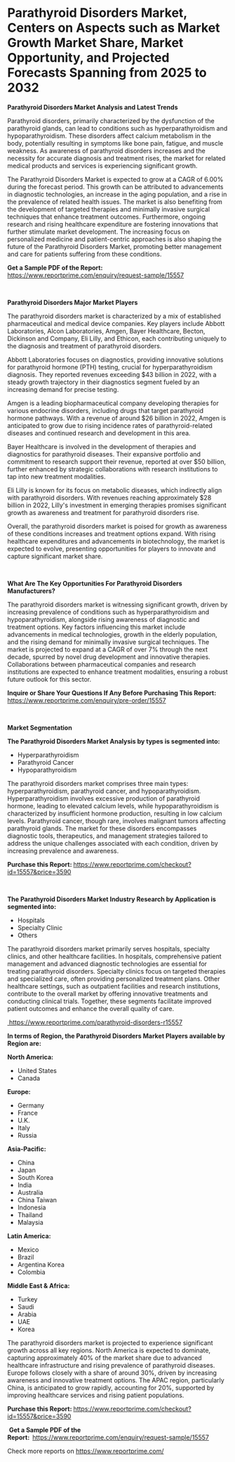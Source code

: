<p><h1>Parathyroid Disorders Market, Centers on Aspects such as Market Growth Market Share, Market Opportunity, and Projected Forecasts Spanning from 2025 to 2032</h1></p><p><strong>Parathyroid Disorders Market Analysis and Latest Trends</strong></p>
<p><p>Parathyroid disorders, primarily characterized by the dysfunction of the parathyroid glands, can lead to conditions such as hyperparathyroidism and hypoparathyroidism. These disorders affect calcium metabolism in the body, potentially resulting in symptoms like bone pain, fatigue, and muscle weakness. As awareness of parathyroid disorders increases and the necessity for accurate diagnosis and treatment rises, the market for related medical products and services is experiencing significant growth.</p><p>The Parathyroid Disorders Market is expected to grow at a CAGR of 6.00% during the forecast period. This growth can be attributed to advancements in diagnostic technologies, an increase in the aging population, and a rise in the prevalence of related health issues. The market is also benefiting from the development of targeted therapies and minimally invasive surgical techniques that enhance treatment outcomes. Furthermore, ongoing research and rising healthcare expenditure are fostering innovations that further stimulate market development. The increasing focus on personalized medicine and patient-centric approaches is also shaping the future of the Parathyroid Disorders Market, promoting better management and care for patients suffering from these conditions.</p></p>
<p><strong>Get a Sample PDF of the Report:&nbsp;</strong> <a href="https://www.reportprime.com/enquiry/request-sample/15557?utm_campaign=2316&utm_medium=2&utm_source=Github&utm_content=ia&utm_term=20032025&utm_id=parathyroid-disorders">https://www.reportprime.com/enquiry/request-sample/15557</a></p>
<p>&nbsp;</p>
<p><strong>Parathyroid Disorders Major Market Players</strong></p>
<p><p>The parathyroid disorders market is characterized by a mix of established pharmaceutical and medical device companies. Key players include Abbott Laboratories, Alcon Laboratories, Amgen, Bayer Healthcare, Becton, Dickinson and Company, Eli Lilly, and Ethicon, each contributing uniquely to the diagnosis and treatment of parathyroid disorders.</p><p>Abbott Laboratories focuses on diagnostics, providing innovative solutions for parathyroid hormone (PTH) testing, crucial for hyperparathyroidism diagnosis. They reported revenues exceeding $43 billion in 2022, with a steady growth trajectory in their diagnostics segment fueled by an increasing demand for precise testing.</p><p>Amgen is a leading biopharmaceutical company developing therapies for various endocrine disorders, including drugs that target parathyroid hormone pathways. With a revenue of around $26 billion in 2022, Amgen is anticipated to grow due to rising incidence rates of parathyroid-related diseases and continued research and development in this area.</p><p>Bayer Healthcare is involved in the development of therapies and diagnostics for parathyroid diseases. Their expansive portfolio and commitment to research support their revenue, reported at over $50 billion, further enhanced by strategic collaborations with research institutions to tap into new treatment modalities.</p><p>Eli Lilly is known for its focus on metabolic diseases, which indirectly align with parathyroid disorders. With revenues reaching approximately $28 billion in 2022, Lilly's investment in emerging therapies promises significant growth as awareness and treatment for parathyroid disorders rise.</p><p>Overall, the parathyroid disorders market is poised for growth as awareness of these conditions increases and treatment options expand. With rising healthcare expenditures and advancements in biotechnology, the market is expected to evolve, presenting opportunities for players to innovate and capture significant market share.</p></p>
<p>&nbsp;</p>
<p><strong>What Are The Key Opportunities For Parathyroid Disorders Manufacturers?</strong></p>
<p><p>The parathyroid disorders market is witnessing significant growth, driven by increasing prevalence of conditions such as hyperparathyroidism and hypoparathyroidism, alongside rising awareness of diagnostic and treatment options. Key factors influencing this market include advancements in medical technologies, growth in the elderly population, and the rising demand for minimally invasive surgical techniques. The market is projected to expand at a CAGR of over 7% through the next decade, spurred by novel drug development and innovative therapies. Collaborations between pharmaceutical companies and research institutions are expected to enhance treatment modalities, ensuring a robust future outlook for this sector.</p></p>
<p><strong>Inquire or Share Your Questions If Any Before Purchasing This Report:</strong> <a href="https://www.reportprime.com/enquiry/pre-order/15557?utm_campaign=2316&utm_medium=2&utm_source=Github&utm_content=ia&utm_term=20032025&utm_id=parathyroid-disorders">https://www.reportprime.com/enquiry/pre-order/15557</a></p>
<p>&nbsp;</p>
<p><strong>Market Segmentation</strong></p>
<p><strong>The Parathyroid Disorders Market Analysis by types is segmented into:</strong></p>
<p><ul><li>Hyperparathyroidism</li><li>Parathyroid Cancer</li><li>Hypoparathyroidism</li></ul></p>
<p><p>The parathyroid disorders market comprises three main types: hyperparathyroidism, parathyroid cancer, and hypoparathyroidism. Hyperparathyroidism involves excessive production of parathyroid hormone, leading to elevated calcium levels, while hypoparathyroidism is characterized by insufficient hormone production, resulting in low calcium levels. Parathyroid cancer, though rare, involves malignant tumors affecting parathyroid glands. The market for these disorders encompasses diagnostic tools, therapeutics, and management strategies tailored to address the unique challenges associated with each condition, driven by increasing prevalence and awareness.</p></p>
<p><strong>Purchase this Report:&nbsp;</strong><a href="https://www.reportprime.com/checkout?id=15557&price=3590&utm_campaign=2316&utm_medium=2&utm_source=Github&utm_content=ia&utm_term=20032025&utm_id=parathyroid-disorders">https://www.reportprime.com/checkout?id=15557&price=3590</a></p>
<p>&nbsp;</p>
<p><strong>The Parathyroid Disorders Market Industry Research by Application is segmented into:</strong></p>
<p><ul><li>Hospitals</li><li>Specialty Clinic</li><li>Others</li></ul></p>
<p><p>The parathyroid disorders market primarily serves hospitals, specialty clinics, and other healthcare facilities. In hospitals, comprehensive patient management and advanced diagnostic technologies are essential for treating parathyroid disorders. Specialty clinics focus on targeted therapies and specialized care, often providing personalized treatment plans. Other healthcare settings, such as outpatient facilities and research institutions, contribute to the overall market by offering innovative treatments and conducting clinical trials. Together, these segments facilitate improved patient outcomes and enhance the overall quality of care.</p></p>
<p><a href="https://www.reportprime.com/parathyroid-disorders-r15557?utm_campaign=2316&utm_medium=2&utm_source=Github&utm_content=ia&utm_term=20032025&utm_id=parathyroid-disorders">&nbsp;https://www.reportprime.com/parathyroid-disorders-r15557</a></p>
<p><strong>In terms of Region, the Parathyroid Disorders Market Players available by Region are:</strong></p>
<p>
    <p> <strong> North America: </strong>
        <ul>
            <li>United States</li>
            <li>Canada</li>
        </ul>
        </p> 
    <p> <strong> Europe: </strong>
        <ul>
            <li>Germany</li>
            <li>France</li>
            <li>U.K.</li>
            <li>Italy</li>
            <li>Russia</li>
        </ul>
        </p> 
    <p> <strong> Asia-Pacific: </strong>
        <ul>
            <li>China</li>
            <li>Japan</li>
            <li>South Korea</li>
            <li>India</li>
            <li>Australia</li>
            <li>China Taiwan</li>
            <li>Indonesia</li>
            <li>Thailand</li>
            <li>Malaysia</li>
        </ul>
        </p> 
    <p> <strong> Latin America: </strong>
        <ul>
            <li>Mexico</li>
            <li>Brazil</li>
            <li>Argentina Korea</li>
            <li>Colombia</li>
        </ul>
        </p> 
    <p> <strong> Middle East & Africa: </strong>
        <ul>
            <li>Turkey</li>
            <li>Saudi</li>
            <li>Arabia</li>
            <li>UAE</li>
            <li>Korea</li>
        </ul>
    </p>
    </p>
<p><p>The parathyroid disorders market is projected to experience significant growth across all key regions. North America is expected to dominate, capturing approximately 40% of the market share due to advanced healthcare infrastructure and rising prevalence of parathyroid diseases. Europe follows closely with a share of around 30%, driven by increasing awareness and innovative treatment options. The APAC region, particularly China, is anticipated to grow rapidly, accounting for 20%, supported by improving healthcare services and rising patient populations.</p></p>
<p><strong>Purchase this Report: </strong><a href="https://www.reportprime.com/checkout?id=15557&price=3590&utm_campaign=2316&utm_medium=2&utm_source=Github&utm_content=ia&utm_term=20032025&utm_id=parathyroid-disorders">https://www.reportprime.com/checkout?id=15557&price=3590</a></p>
<p>&nbsp;<strong>Get a Sample PDF of the Report:&nbsp;&nbsp;</strong><a href="https://www.reportprime.com/enquiry/request-sample/15557?utm_campaign=2316&utm_medium=2&utm_source=Github&utm_content=ia&utm_term=20032025&utm_id=parathyroid-disorders">https://www.reportprime.com/enquiry/request-sample/15557</a></p>
<p><strong></strong></p>
<p>Check more reports on <a href="https://www.reportprime.com/?utm_campaign=2316&utm_medium=2&utm_source=Github&utm_content=ia&utm_term=20032025&utm_id=parathyroid-disorders">https://www.reportprime.com/</a></p>